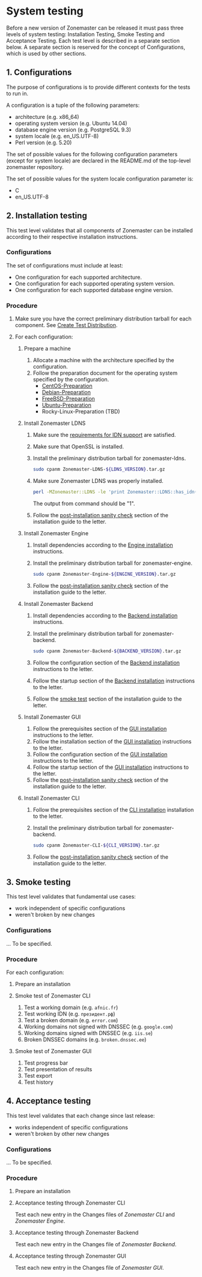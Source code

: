 System testing
==============
Before a new version of Zonemaster can be released it must pass three levels of
system testing: Installation Testing, Smoke Testing and Acceptance Testing.
Each test level is described in a separate section below. A separate section is
reserved for the concept of Configurations, which is used by other sections.


## 1. Configurations

The purpose of configurations is to provide different contexts for the tests to
run in.

A configuration is a tuple of the following parameters:

* architecture (e.g. x86_64)
* operating system version (e.g. Ubuntu 14.04)
* database engine version (e.g. PostgreSQL 9.3)
* system locale (e.g. en_US.UTF-8)
* Perl version (e.g. 5.20)

The set of possible values for the following configuration parameters (except
for system locale) are declared in the README.md of the top-level zonemaster
repository.

The set of possible values for the system locale configuration parameter is:
* C
* en_US.UTF-8


## 2. Installation testing

This test level validates that all components of Zonemaster can be installed
according to their respective installation instructions.


### Configurations

The set of configurations must include at least:
* One configuration for each supported architecture.
* One configuration for each supported operating system version.
* One configuration for each supported database engine version.


### Procedure

1. Make sure you have the correct preliminary distribution tarball for each
   component. See [Create Test Distribution].

2. For each configuration:

   1. Prepare a machine
      1. Allocate a machine with the architecture specified by the configuration.
      2. Follow the preparation document for the operating system specified by the configuration.
         * [CentOS-Preparation]
         * [Debian-Preparation]
         * [FreeBSD-Preparation]
         * [Ubuntu-Preparation]
         * Rocky-Linux-Preparation (TBD)

   2. Install Zonemaster LDNS
      1. Make sure the [requirements for IDN support] are satisfied.
      2. Make sure that OpenSSL is installed.
      3. Install the preliminary distribution tarball for zonemaster-ldns.

         ```sh
         sudo cpanm Zonemaster-LDNS-${LDNS_VERSION}.tar.gz
         ```

      4. Make sure Zonemaster LDNS was properly installed.

         ```sh
         perl -MZonemaster::LDNS -le 'print Zonemaster::LDNS::has_idn()'
         ```

         The output from command should be "1".
      5. Follow the [post-installation sanity check][LDNS sanity check] section of the installation guide to the letter.

   3. Install Zonemaster Engine
      1. Install dependencies according to the [Engine installation] instructions.
      2. Install the preliminary distribution tarball for zonemaster-engine.

         ```sh
         sudo cpanm Zonemaster-Engine-${ENGINE_VERSION}.tar.gz
         ```

      3. Follow the [post-installation sanity check][Engine sanity check] section of the installation guide to the letter.

   4. Install Zonemaster Backend
      1. Install dependencies according to the [Backend installation] instructions.
      2. Install the preliminary distribution tarball for zonemaster-backend.

         ```sh
         sudo cpanm Zonemaster-Backend-${BACKEND_VERSION}.tar.gz
         ```

      3. Follow the configuration section of the [Backend installation] instructions to the letter.
      4. Follow the startup section of the [Backend installation] instructions to the letter.
      5. Follow the [smoke test] section of the installation guide to the letter.

   5. Install Zonemaster GUI
      1. Follow the prerequisites section of the [GUI installation] instructions to the letter.
      2. Follow the installation section of the [GUI installation] instructions to the letter.
      3. Follow the configuration section of the [GUI installation] instructions to the letter.
      4. Follow the startup section of the [GUI installation] instructions to the letter.
      5. Follow the [post-installation sanity check][GUI sanity check] section of the installation guide to the letter.

   6. Install Zonemaster CLI
      1. Follow the prerequisites section of the [CLI installation] installation to the letter.
      2. Install the preliminary distribution tarball for zonemaster-backend.

         ```sh
         sudo cpanm Zonemaster-CLI-${CLI_VERSION}.tar.gz
         ```

      3. Follow the [post-installation sanity check][CLI sanity check] section of the installation guide to the letter.


## 3. Smoke testing

This test level validates that fundamental use cases:

* work independent of specific configurations
* weren't broken by new changes


### Configurations

... To be specified.


### Procedure

For each configuration:

1. Prepare an installation

2. Smoke test of Zonemaster CLI

   1. Test a working domain (e.g. `afnic.fr`)
   2. Test working IDN (e.g. `президент.рф`)
   3. Test a broken domain (e.g. `error.com`)
   4. Working domains not signed with DNSSEC (e.g. `google.com`)
   5. Working domains signed with DNSSEC (e.g. `iis.se`)
   6. Broken DNSSEC domains (e.g. `broken.dnssec.ee`)

3. Smoke test of Zonemaster GUI

   1. Test progress bar
   2. Test presentation of results
   3. Test export
   4. Test history


## 4. Acceptance testing

This test level validates that each change since last release:

* works independent of specific configurations
* weren't broken by other new changes


### Configurations

... To be specified.


### Procedure

1. Prepare an installation

2. Acceptance testing through Zonemaster CLI

   Test each new entry in the Changes files of *Zonemaster CLI* and *Zonemaster Engine*.

4. Acceptance testing through Zonemaster Backend

   Test each new entry in the Changes file of *Zonemaster Backend*.

4. Acceptance testing through Zonemaster GUI

   Test each new entry in the Changes file of *Zonemaster GUI*.



[Backend installation]:         ../../public/installation/zonemaster-backend.md
[CLI installation]:             ../../public/installation/zonemaster-cli.md
[CLI sanity check]:             ../../public/installation/zonemaster-cli.md#post-installation-sanity-check
[CentOS-Preparation]:           ../distrib-testing/CentOS-build-environment.md
[Create Test Distribution]:     ../maintenance/ReleaseProcess-create-test-distribution.md
[Debian-Preparation]:           ../distrib-testing/Debian-build-environment.md
[Engine installation]:          ../../public/installation/zonemaster-engine.md
[Engine sanity check]:          ../../public/installation/zonemaster-engine.md#post-installation-sanity-check
[FreeBSD-Preparation]:          ../distrib-testing/FreeBSD-build-environment.md
[GUI installation]:             ../../public/installation/zonemaster-gui.md
[GUI sanity check]:             ../../public/installation/zonemaster-gui.md#post-installation-sanity-check
[LDNS sanity check]:            ../../public/installation/zonemaster-ldns.md#post-installation-sanity-check
[Requirements for IDN support]: https://github.com/zonemaster/zonemaster-ldns/blob/master/README.md#idn
[Smoke test]:                   ../../public/installation/zonemaster-backend.md#61-smoke-test
[Ubuntu-Preparation]:           ../distrib-testing/Ubuntu-build-environment.md
